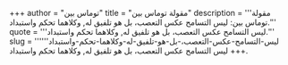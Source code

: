 +++
author = "توماس بين"
title = "مقولة توماس بين"
description = '''مقولة توماس بين: ليس التسامح عكس التعصب، بل هو تلفيق له, وكلاهما تحكم واستبداد.'''
quote = '''ليس التسامح عكس التعصب، بل هو تلفيق له, وكلاهما تحكم واستبداد.'''
slug = '''ليس-التسامح-عكس-التعصب،-بل-هو-تلفيق-له-وكلاهما-تحكم-واستبداد'''
+++
ليس التسامح عكس التعصب، بل هو تلفيق له, وكلاهما تحكم واستبداد.
